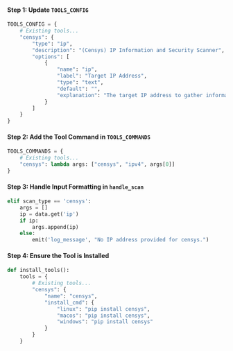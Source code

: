 #### Step 1: Update `TOOLS_CONFIG`

```python
TOOLS_CONFIG = {
    # Existing tools...
    "censys": {
        "type": "ip",
        "description": "(Censys) IP Information and Security Scanner",
        "options": [
            {
                "name": "ip",
                "label": "Target IP Address",
                "type": "text",
                "default": "",
                "explanation": "The target IP address to gather information from Censys."
            }
        ]
    }
}
```

#### Step 2: Add the Tool Command in `TOOLS_COMMANDS`

```python
TOOLS_COMMANDS = {
    # Existing tools...
    "censys": lambda args: ["censys", "ipv4", args[0]]
}
```

#### Step 3: Handle Input Formatting in `handle_scan`

```python
elif scan_type == 'censys':
    args = []
    ip = data.get('ip')
    if ip:
        args.append(ip)
    else:
        emit('log_message', "No IP address provided for censys.")
```

#### Step 4: Ensure the Tool is Installed

```python
def install_tools():
    tools = {
        # Existing tools...
        "censys": {
            "name": "censys",
            "install_cmd": {
                "linux": "pip install censys",
                "macos": "pip install censys",
                "windows": "pip install censys"
            }
        }
    }
```
